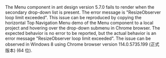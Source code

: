 The Menu component in ant design version 5.7.0 fails to render when the secondary drop-down list is present. The error message is "ResizeObserver loop limit exceeded". This issue can be reproduced by copying the horizontal Top Navigation Menu demo of the Menu component to a local project and hovering over the drop-down submenu in Chrome browser. The expected behavior is no error to be reported, but the actual behavior is an error message "ResizeObserver loop limit exceeded". The issue can be observed in Windows 8 using Chrome browser version 114.0.5735.199 (正式版本) (64 位).
